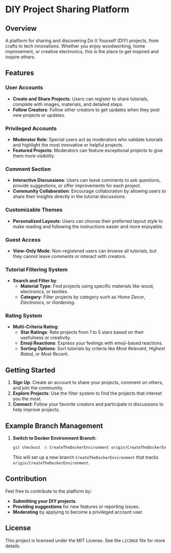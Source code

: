 # DIY Project Sharing Platform

## Overview

A platform for sharing and discovering Do It Yourself (DIY) projects, from crafts to tech innovations. Whether you enjoy woodworking, home improvement, or creative electronics, this is the place to get inspired and inspire others.

## Features

### User Accounts
- **Create and Share Projects**: Users can register to share tutorials, complete with images, materials, and detailed steps.
- **Follow Creators**: Follow other creators to get updates when they post new projects or updates.

### Privileged Accounts
- **Moderator Role**: Special users act as moderators who validate tutorials and highlight the most innovative or helpful projects.
- **Featured Projects**: Moderators can feature exceptional projects to give them more visibility.

### Comment Section
- **Interactive Discussions**: Users can leave comments to ask questions, provide suggestions, or offer improvements for each project.
- **Community Collaboration**: Encourage collaboration by allowing users to share their insights directly in the tutorial discussions.

### Customizable Themes
- **Personalized Layouts**: Users can choose their preferred layout style to make reading and following the instructions easier and more enjoyable.

### Guest Access
- **View-Only Mode**: Non-registered users can browse all tutorials, but they cannot leave comments or interact with creators.

### Tutorial Filtering System
- **Search and Filter by**:
  - **Material Type**: Find projects using specific materials like wood, electronics, or textiles.
  - **Category**: Filter projects by category such as *Home Decor*, *Electronics*, or *Gardening*.

### Rating System
- **Multi-Criteria Rating**:
  - **Star Ratings**: Rate projects from 1 to 5 stars based on their usefulness or creativity.
  - **Emoji Reactions**: Express your feelings with emoji-based reactions.
  - **Sorting Options**: Sort tutorials by criteria like *Most Relevant*, *Highest Rated*, or *Most Recent*.

## Getting Started
1. **Sign Up**: Create an account to share your projects, comment on others, and join the community.
2. **Explore Projects**: Use the filter system to find the projects that interest you the most.
3. **Connect**: Follow your favorite creators and participate in discussions to help improve projects.



## Example Branch Management

1. **Switch to Docker Environment Branch**:
   ```sh
   git checkout -b CreateTheDockerEnvironment origin/CreateTheDockerEnvironment
   ```
   
   This will set up a new branch `CreateTheDockerEnvironment` that tracks `origin/CreateTheDockerEnvironment`.

## Contribution
Feel free to contribute to the platform by:
- **Submitting your DIY projects**.
- **Providing suggestions** for new features or reporting issues.
- **Moderating** by applying to become a privileged account user.

## License
This project is licensed under the MIT License. See the `LICENSE` file for more details.

